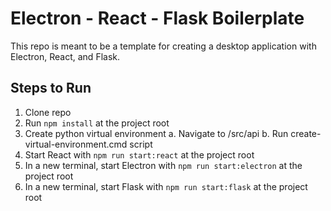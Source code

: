 # Electron - React - Flask Boilerplate

This repo is meant to be a template for creating a desktop application with Electron, React, and Flask.

## Steps to Run

1. Clone repo
2. Run `npm install` at the project root
3. Create python virtual environment
  a. Navigate to /src/api
  b. Run create-virtual-environment.cmd script
4. Start React with `npm run start:react` at the project root
5. In a new terminal, start Electron with `npm run start:electron` at the project root
6. In a new terminal, start Flask with `npm run start:flask` at the project root
